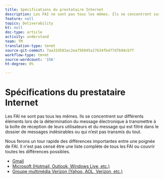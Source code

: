 ```yaml
---
title: Spécifications du prestataire Internet
description: Les FAI ne sont pas tous les mêmes. Ils se concentrent sur différents éléments lors de la détermination du message électronique à transmettre à la boîte de réception de leurs utilisateurs et du message qui est filtré dans le dossier de messages indésirables ou qui n’est pas transmis du tout. Nous ferons un tour rapide des différences importantes entre une poignée de FAI. Il n'est pas censé être une liste complète de tous les FAI ou couvrir toutes les différences possibles.
feature: null
topics: Deliverability
kt: null
doc-type: article
activity: understand
team: TM
translation-type: tm+mt
source-git-commit: 7aa32d583ac2ea756945a17634fb477d7b94cb7f
workflow-type: tm+mt
source-wordcount: '156'
ht-degree: 0%

---
```



# Spécifications du prestataire Internet

Les FAI ne sont pas tous les mêmes. Ils se concentrent sur différents éléments lors de la détermination du message électronique à transmettre à la boîte de réception de leurs utilisateurs et du message qui est filtré dans le dossier de messages indésirables ou qui n’est pas transmis du tout.

Nous ferons un tour rapide des différences importantes entre une poignée de FAI. Il n&#39;est pas censé être une liste complète de tous les FAI ou couvrir toutes les différences possibles.

* [Gmail](./gmail.md)
* [Microsoft (Hotmail, Outlook, Windows Live, etc.)](./microsoft.md)
* [Groupe multimédia Verizon (Yahoo, AOL, Verizon, etc.)](./verizon-media-group.md)
